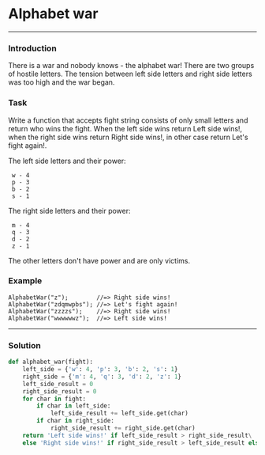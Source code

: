 # Alphabet war

---

### Introduction
There is a war and nobody knows - the alphabet war!
There are two groups of hostile letters. The tension between left side letters and right side letters was too high and the war began.

### Task
Write a function that accepts fight string consists of only small letters and return who wins the fight. When the left side wins return Left side wins!, when the right side wins return Right side wins!, in other case return Let's fight again!.

The left side letters and their power:

```
 w - 4
 p - 3
 b - 2
 s - 1
```
The right side letters and their power:

```
 m - 4
 q - 3
 d - 2
 z - 1
```
The other letters don't have power and are only victims.

### Example
```
AlphabetWar("z");        //=> Right side wins!
AlphabetWar("zdqmwpbs"); //=> Let's fight again!
AlphabetWar("zzzzs");    //=> Right side wins!
AlphabetWar("wwwwwwz");  //=> Left side wins!
```

---

### Solution

```py
def alphabet_war(fight):
    left_side = {'w': 4, 'p': 3, 'b': 2, 's': 1}
    right_side = {'m': 4, 'q': 3, 'd': 2, 'z': 1}
    left_side_result = 0
    right_side_result = 0
    for char in fight:
        if char in left_side:
            left_side_result += left_side.get(char)
        if char in right_side:
            right_side_result += right_side.get(char)
    return 'Left side wins!' if left_side_result > right_side_result\
    else 'Right side wins!' if right_side_result > left_side_result else "Let's fight again!"
```

